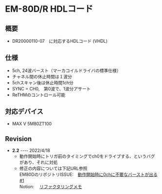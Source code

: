 # EM-80D/R HDLコード

## 概要
- DR20000110-07　に対応するHDLコード (VHDL)



## 仕様
- 5ch, 24波バースト（マーカコイルドライバの標準仕様）
- チャネル間の休止時間は１波分
- 5chスキャン後は休止時間1ch分
- SYNC = CH0,　第0波で、1波分アサート
- ReTHMのコントロール可能

## 対応デバイス
- MAX V 5M80ZT100


## Revision
- **2.2** ---- 2022/4/18
  - 動作開始時にトリガ前のタイミングでch0をドライブする、というバグがあり、それに対処
  - 修正の内容については下記URL参照<br>
    EM80DのリポジトリISSUE:　[動作開始時に0chに不要なバーストが出る #1](https://github.com/mm011106/EM80D/issues/1)　　<br>
    Notion:　 [リファクタリングメモ](https://www.notion.so/HDL-2f2262ee2c774f51907b1a7b961988f4)
